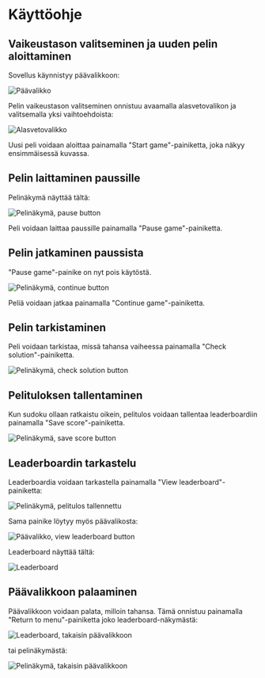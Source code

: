 # Käyttöohje

## Vaikeustason valitseminen ja uuden pelin aloittaminen

Sovellus käynnistyy päävalikkoon:

![Päävalikko](./kuvat/main_menu.png)

Pelin vaikeustason valitseminen onnistuu avaamalla alasvetovalikon ja valitsemalla yksi vaihtoehdoista:

![Alasvetovalikko](./kuvat/main_menu_choose_difficulty.png)

Uusi peli voidaan aloittaa painamalla "Start game"-painiketta, joka näkyy ensimmäisessä kuvassa.

## Pelin laittaminen paussille

Pelinäkymä näyttää tältä:

![Pelinäkymä, pause button](./kuvat/pause_game.png)

Peli voidaan laittaa paussille painamalla "Pause game"-painiketta.

## Pelin jatkaminen paussista

"Pause game"-painike on nyt pois käytöstä.

![Pelinäkymä, continue button](./kuvat/continue_game.png)

Peliä voidaan jatkaa painamalla "Continue game"-painiketta.

## Pelin tarkistaminen

Peli voidaan tarkistaa, missä tahansa vaiheessa painamalla "Check solution"-painiketta.

![Pelinäkymä, check solution button](./kuvat/pause_game.png)

## Pelituloksen tallentaminen

Kun sudoku ollaan ratkaistu oikein, pelitulos voidaan tallentaa leaderboardiin painamalla "Save score"-painiketta.

![Pelinäkymä, save score button](./kuvat/save_score.png)

## Leaderboardin tarkastelu

Leaderboardia voidaan tarkastella painamalla "View leaderboard"-painiketta:

![Pelinäkymä, pelitulos tallennettu](./kuvat/score_saved.png)

Sama painike löytyy myös päävalikosta:

![Päävalikko, view leaderboard button](./kuvat/main_menu.png)

Leaderboard näyttää tältä:

![Leaderboard](./kuvat/view_leaderboard.png)

## Päävalikkoon palaaminen

Päävalikkoon voidaan palata, milloin tahansa. Tämä onnistuu painamalla "Return to menu"-painiketta joko leaderboard-näkymästä:

![Leaderboard, takaisin päävalikkoon](./kuvat/view_leaderboard.png)

tai pelinäkymästä:

![Pelinäkymä, takaisin päävalikkoon](./kuvat/score_saved.png)

